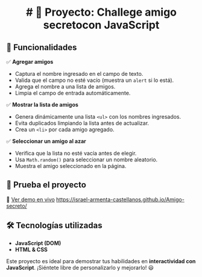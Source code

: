 <h1 align="center"> # 🎉 Proyecto: Challege amigo secretocon JavaScript  </h1>

## 🌟 Funcionalidades  

✅ **Agregar amigos**  
- Captura el nombre ingresado en el campo de texto.  
- Valida que el campo no esté vacío (muestra un `alert` si lo está).  
- Agrega el nombre a una lista de amigos.  
- Limpia el campo de entrada automáticamente.  

✅ **Mostrar la lista de amigos**  
- Genera dinámicamente una lista `<ul>` con los nombres ingresados.  
- Evita duplicados limpiando la lista antes de actualizar.  
- Crea un `<li>` por cada amigo agregado.  

✅ **Seleccionar un amigo al azar**  
- Verifica que la lista no esté vacía antes de elegir.  
- Usa `Math.random()` para seleccionar un nombre aleatorio.  
- Muestra el amigo seleccionado en la página.  

## 🚀 Prueba el proyecto  
🔗 [Ver demo en vivo](#) https://israel-armenta-castellanos.github.io/Amigo-secreto/

## 🛠 Tecnologías utilizadas  
- **JavaScript (DOM)**  
- **HTML & CSS**  

Este proyecto es ideal para demostrar tus habilidades en **interactividad con JavaScript**. ¡Siéntete libre de personalizarlo y mejorarlo! 😃  
